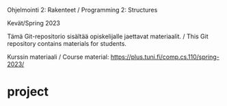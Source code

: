 Ohjelmointi 2: Rakenteet / Programming 2: Structures

Kevät/Spring 2023

Tämä Git-repositorio sisältää opiskelijalle jaettavat materiaalit. /
This Git repository contains materials for students.

Kurssin materiaali / Course material:
https://plus.tuni.fi/comp.cs.110/spring-2023/
# project
